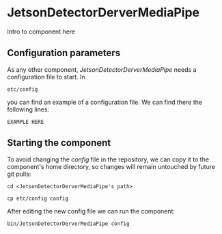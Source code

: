 # JetsonDetectorDerverMediaPipe
Intro to component here


## Configuration parameters
As any other component, *JetsonDetectorDerverMediaPipe* needs a configuration file to start. In
```
etc/config
```
you can find an example of a configuration file. We can find there the following lines:
```
EXAMPLE HERE
```

## Starting the component
To avoid changing the *config* file in the repository, we can copy it to the component's home directory, so changes will remain untouched by future git pulls:

```
cd <JetsonDetectorDerverMediaPipe's path> 
```
```
cp etc/config config
```

After editing the new config file we can run the component:

```
bin/JetsonDetectorDerverMediaPipe config
```
